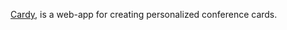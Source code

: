 [Cardy](https://sgpinkus.github.io/cardy), is a web-app for creating personalized conference cards.
